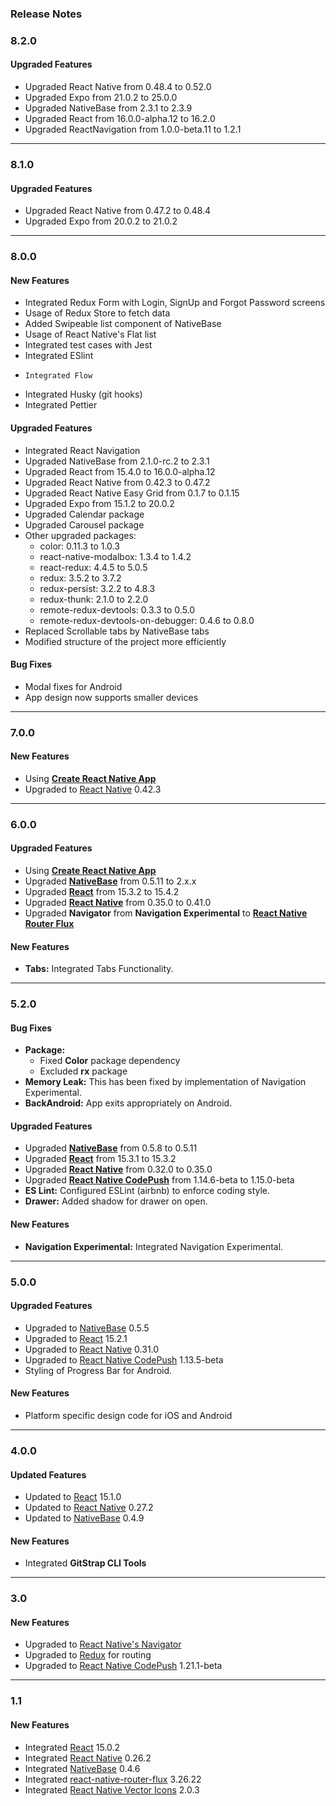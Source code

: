 ### Release Notes

### 8.2.0

#### Upgraded Features

* Upgraded React Native from 0.48.4 to 0.52.0
* Upgraded Expo from 21.0.2 to 25.0.0
* Upgraded NativeBase from 2.3.1 to 2.3.9
* Upgraded React from 16.0.0-alpha.12 to 16.2.0
* Upgraded ReactNavigation from 1.0.0-beta.11 to 1.2.1

---

### 8.1.0

#### Upgraded Features

* Upgraded React Native from 0.47.2 to 0.48.4
* Upgraded Expo from 20.0.2 to 21.0.2

---

### 8.0.0

#### New Features

* Integrated Redux Form with Login, SignUp and Forgot Password screens
* Usage of Redux Store to fetch data
* Added Swipeable list component of NativeBase
* Usage of React Native's Flat list
* Integrated test cases with Jest
* Integrated ESlint
*     Integrated Flow
* Integrated Husky (git hooks)
* Integrated Pettier

#### Upgraded Features

* Integrated React Navigation
* Upgraded NativeBase from 2.1.0-rc.2 to 2.3.1
* Upgraded React from 15.4.0 to 16.0.0-alpha.12
* Upgraded React Native from 0.42.3 to 0.47.2
* Upgraded React Native Easy Grid from 0.1.7 to 0.1.15
* Upgraded Expo from 15.1.2 to 20.0.2
* Upgraded Calendar package
* Upgraded Carousel package
* Other upgraded packages:
  * color: 0.11.3 to 1.0.3
  * react-native-modalbox: 1.3.4 to 1.4.2
  * react-redux: 4.4.5 to 5.0.5
  * redux: 3.5.2 to 3.7.2
  * redux-persist: 3.2.2 to 4.8.3
  * redux-thunk: 2.1.0 to 2.2.0
  * remote-redux-devtools: 0.3.3 to 0.5.0
  * remote-redux-devtools-on-debugger: 0.4.6 to 0.8.0
* Replaced Scrollable tabs by NativeBase tabs
* Modified structure of the project more efficiently

#### Bug Fixes

* Modal fixes for Android
* App design now supports smaller devices

---

### 7.0.0

#### New Features

* Using [**Create React Native App**](https://github.com/react-community/create-react-native-app)
* Upgraded to [React Native](https://github.com/facebook/react-native) 0.42.3

---

### 6.0.0

#### Upgraded Features

* Using [**Create React Native App**](https://github.com/react-community/create-react-native-app)
* Upgraded [**NativeBase**](https://github.com/GeekyAnts/NativeBase) from 0.5.11 to 2.x.x
* Upgraded [**React**](https://facebook.github.io/react/) from 15.3.2 to 15.4.2
* Upgraded [**React Native**](https://github.com/facebook/react-native) from 0.35.0 to 0.41.0
* Upgraded **Navigator** from **Navigation Experimental** to [**React Native Router Flux**](https://github.com/aksonov/react-native-router-flux)

#### New Features

* **Tabs:** Integrated Tabs Functionality.

---

### 5.2.0

#### Bug Fixes

* **Package:**
  * Fixed **Color** package dependency
  * Excluded **rx** package
* **Memory Leak:** This has been fixed by implementation of Navigation Experimental.
* **BackAndroid:** App exits appropriately on Android.

#### Upgraded Features

* Upgraded [**NativeBase**](https://github.com/GeekyAnts/NativeBase) from 0.5.8 to 0.5.11
* Upgraded [**React**](https://facebook.github.io/react/) from 15.3.1 to 15.3.2
* Upgraded [**React Native**](https://github.com/facebook/react-native) from 0.32.0 to 0.35.0
* Upgraded [**React Native CodePush**](https://github.com/Microsoft/react-native-code-push) from 1.14.6-beta to 1.15.0-beta
* **ES Lint:** Configured ESLint (airbnb) to enforce coding style.
* **Drawer:** Added shadow for drawer on open.

#### New Features

* **Navigation Experimental:** Integrated Navigation Experimental.

---

### 5.0.0

#### Upgraded Features

* Upgraded to [NativeBase](https://github.com/GeekyAnts/NativeBase) 0.5.5
* Upgraded to [React](https://facebook.github.io/react/) 15.2.1
* Upgraded to [React Native](https://github.com/facebook/react-native) 0.31.0
* Upgraded to [React Native CodePush](https://github.com/Microsoft/react-native-code-push) 1.13.5-beta
* Styling of Progress Bar for Android.

#### New Features

* Platform specific design code for iOS and Android

---

### 4.0.0

#### Updated Features

* Updated to [React](https://facebook.github.io/react/) 15.1.0
* Updated to [React Native](https://github.com/facebook/react-native) 0.27.2
* Updated to [NativeBase](https://github.com/GeekyAnts/NativeBase) 0.4.9

#### New Features

* Integrated **GitStrap CLI Tools**

---

### 3.0

#### New Features

* Upgraded to [React Native's Navigator](https://facebook.github.io/react-native/docs/navigator.html)
* Upgraded to [Redux](http://redux.js.org/) for routing
* Upgraded to [React Native CodePush](https://github.com/Microsoft/react-native-code-push) 1.21.1-beta

---

### 1.1

#### New Features

* Integrated [React](https://facebook.github.io/react/) 15.0.2
* Integrated [React Native](https://github.com/facebook/react-native) 0.26.2
* Integrated [NativeBase](https://github.com/GeekyAnts/NativeBase) 0.4.6
* Integrated [react-native-router-flux](https://github.com/aksonov/react-native-router-flux) 3.26.22
* Integrated [React Native Vector Icons](https://github.com/oblador/react-native-vector-icons) 2.0.3
